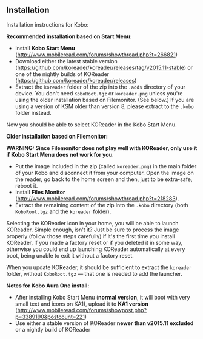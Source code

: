 ## Installation
Installation instructions for Kobo:


__Recommended installation based on Start Menu:__
- Install **Kobo Start Menu** (http://www.mobileread.com/forums/showthread.php?t=266821)
- Download either the latest stable version (https://github.com/koreader/koreader/releases/tag/v2015.11-stable) or one of the nightly builds of KOReader (https://github.com/koreader/koreader/releases)
- Extract the `koreader` folder of the zip into the `.adds` directory of your device. You don't need `KoboRoot.tgz` or `koreader.png` unless you're using the older installation based on Filemonitor. (See below.) If you are using a version of KSM older than version 8, please extract to the `.kobo` folder instead.

Now you should be able to select KOReader in the Kobo Start Menu.


__Older installation based on Filemonitor:__

**WARNING: Since Filemonitor does not play well with KOReader, only use it if Kobo Start Menu does not work for you**.

- Put the image included in the zip (called `koreader.png`) in the main folder of your Kobo and disconnect it from your computer. Open the image on the reader, go back to the home screen and then, just to be extra-safe, reboot it.
- Install **Files Monitor** (http://www.mobileread.com/forums/showthread.php?t=218283).
- Extract the remaining content of the zip into the `.kobo` directory (both `KoboRoot.tgz` and the `koreader` folder). 

Selecting the KOReader icon in your home, you will be able to launch KOReader. Simple enough, isn't it? Just be sure to process the image properly (follow those steps carefully) if it's the first time you install KOReader, if you made a factory reset or if you deleted it in some way, otherwise you could end up launching KOReader automatically at every boot, being unable to exit it without a factory reset.

When you update KOReader, it should be sufficient to extract the `koreader` folder, without `KoboRoot.tgz` — that one is needed to add the launcher.

__Notes for Kobo Aura One install:__
- After installing Kobo Start Menu (**normal version**, it will boot with very small text and icons on KA1), upload it to **KA1 version** (http://www.mobileread.com/forums/showpost.php?p=3389190&postcount=221)
- Use either a stable version of KOReader **newer than v2015.11 excluded** or a nightly build of KOReader